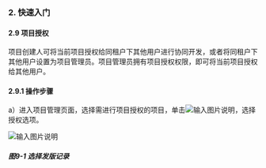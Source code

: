 ### 2. 快速入门

#### 2.9 项目授权

项目创建人可将当前项目授权给同租户下其他用户进行协同开发，或者将同租户下其他用户设置为项目管理员。项目管理员拥有项目授权权限，即可将当前项目授权给其他用户。

#### 2.9.1 操作步骤

a）进入项目管理页面，选择需进行项目授权的项目，单击![输入图片说明](../../../images/SoFlu%EF%BC%88%E5%90%8E%E7%AB%AF%EF%BC%89%E5%BC%80%E5%8F%91%E5%B9%B3%E5%8F%B0/1.%20%E6%9C%80%E6%96%B0%E7%89%88%E6%9C%AC%20-%20%E6%9B%B4%E6%96%B0%E6%97%A5%E6%9C%9F%20-%202022.10.08/2.%20%E5%BF%AB%E9%80%9F%E5%85%A5%E9%97%A8/icon-9-1.png)，选择授权选项。

![输入图片说明](../../../images/SoFlu%EF%BC%88%E5%90%8E%E7%AB%AF%EF%BC%89%E5%BC%80%E5%8F%91%E5%B9%B3%E5%8F%B0/1.%20%E6%9C%80%E6%96%B0%E7%89%88%E6%9C%AC%20-%20%E6%9B%B4%E6%96%B0%E6%97%A5%E6%9C%9F%20-%202022.10.08/2.%20%E5%BF%AB%E9%80%9F%E5%85%A5%E9%97%A8/9-1.png)

##### 图9-1 选择发版记录
